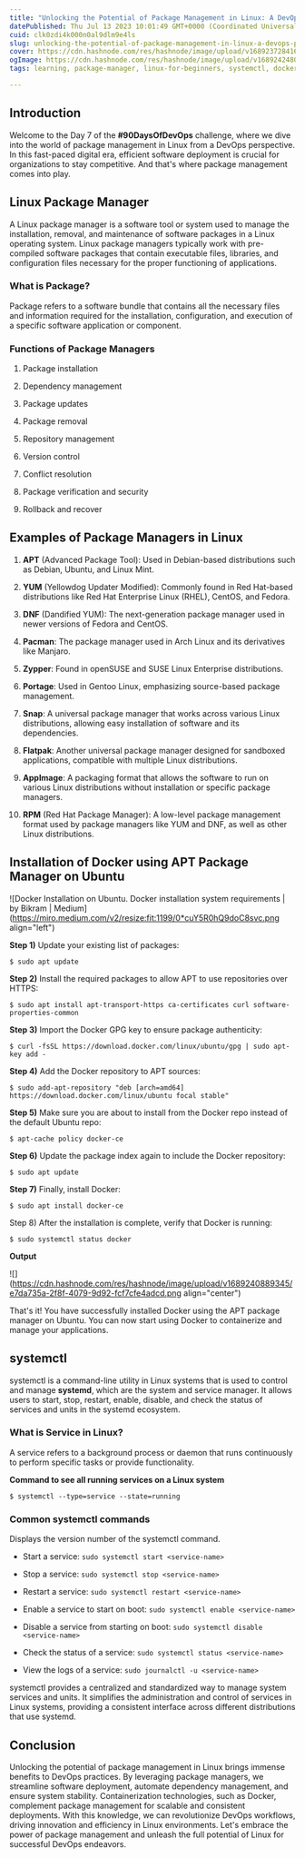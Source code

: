 ```yaml
---
title: "Unlocking the Potential of Package Management in Linux: A DevOps Perspective"
datePublished: Thu Jul 13 2023 10:01:49 GMT+0000 (Coordinated Universal Time)
cuid: clk0zdi4k000n0al9dlm9e4ls
slug: unlocking-the-potential-of-package-management-in-linux-a-devops-perspective
cover: https://cdn.hashnode.com/res/hashnode/image/upload/v1689237284166/a781e219-83b0-4a19-b88c-1199ac23700d.jpeg
ogImage: https://cdn.hashnode.com/res/hashnode/image/upload/v1689242480309/71caba08-fa26-4c15-b26a-a69b1022a00f.jpeg
tags: learning, package-manager, linux-for-beginners, systemctl, docker-installation

---
```


## Introduction

Welcome to the Day 7 of the **#90DaysOfDevOps** challenge, where we dive into the world of package management in Linux from a DevOps perspective. In this fast-paced digital era, efficient software deployment is crucial for organizations to stay competitive. And that's where package management comes into play.

## Linux Package Manager

A Linux package manager is a software tool or system used to manage the installation, removal, and maintenance of software packages in a Linux operating system. Linux package managers typically work with pre-compiled software packages that contain executable files, libraries, and configuration files necessary for the proper functioning of applications.

### What is Package?

Package refers to a software bundle that contains all the necessary files and information required for the installation, configuration, and execution of a specific software application or component.

### Functions of Package Managers

1. Package installation
    
2. Dependency management
    
3. Package updates
    
4. Package removal
    
5. Repository management
    
6. Version control
    
7. Conflict resolution
    
8. Package verification and security
    
9. Rollback and recover
    

## Examples of Package Managers in Linux

1. **APT** (Advanced Package Tool): Used in Debian-based distributions such as Debian, Ubuntu, and Linux Mint.
    
2. **YUM** (Yellowdog Updater Modified): Commonly found in Red Hat-based distributions like Red Hat Enterprise Linux (RHEL), CentOS, and Fedora.
    
3. **DNF** (Dandified YUM): The next-generation package manager used in newer versions of Fedora and CentOS.
    
4. **Pacman**: The package manager used in Arch Linux and its derivatives like Manjaro.
    
5. **Zypper**: Found in openSUSE and SUSE Linux Enterprise distributions.
    
6. **Portage**: Used in Gentoo Linux, emphasizing source-based package management.
    
7. **Snap**: A universal package manager that works across various Linux distributions, allowing easy installation of software and its dependencies.
    
8. **Flatpak**: Another universal package manager designed for sandboxed applications, compatible with multiple Linux distributions.
    
9. **AppImage**: A packaging format that allows the software to run on various Linux distributions without installation or specific package managers.
    
10. **RPM** (Red Hat Package Manager): A low-level package management format used by package managers like YUM and DNF, as well as other Linux distributions.
    

## Installation of Docker using APT Package Manager on Ubuntu

![Docker Installation on Ubuntu. Docker installation system requirements | by  Bikram | Medium](https://miro.medium.com/v2/resize:fit:1199/0*cuY5R0hQ9doC8svc.png align="left")

**Step 1)** Update your existing list of packages:

```plaintext
$ sudo apt update
```

**Step 2)** Install the required packages to allow APT to use repositories over HTTPS:

```plaintext
$ sudo apt install apt-transport-https ca-certificates curl software-properties-common
```

**Step 3)** Import the Docker GPG key to ensure package authenticity:

```plaintext
$ curl -fsSL https://download.docker.com/linux/ubuntu/gpg | sudo apt-key add -
```

**Step 4)** Add the Docker repository to APT sources:

```plaintext
$ sudo add-apt-repository "deb [arch=amd64] https://download.docker.com/linux/ubuntu focal stable"
```

**Step 5)** Make sure you are about to install from the Docker repo instead of the default Ubuntu repo:

```plaintext
$ apt-cache policy docker-ce
```

**Step 6)** Update the package index again to include the Docker repository:

```plaintext
$ sudo apt update
```

**Step 7)** Finally, install Docker:

```plaintext
$ sudo apt install docker-ce
```

Step 8) After the installation is complete, verify that Docker is running:

```plaintext
$ sudo systemctl status docker
```

**Output**

![](https://cdn.hashnode.com/res/hashnode/image/upload/v1689240889345/e7da735a-2f8f-4079-9d92-fcf7cfe4adcd.png align="center")

That's it! You have successfully installed Docker using the APT package manager on Ubuntu. You can now start using Docker to containerize and manage your applications.

## systemctl

systemctl is a command-line utility in Linux systems that is used to control and manage **systemd**, which are the system and service manager. It allows users to start, stop, restart, enable, disable, and check the status of services and units in the systemd ecosystem.

### What is Service in Linux?

A service refers to a background process or daemon that runs continuously to perform specific tasks or provide functionality.

**Command to see all running services on a Linux system**

```plaintext
$ systemctl --type=service --state=running
```

### Common systemctl commands

Displays the version number of the systemctl command.

* Start a service: `sudo systemctl start <service-name>`
    
* Stop a service: `sudo systemctl stop <service-name>`
    
* Restart a service: `sudo systemctl restart <service-name>`
    
* Enable a service to start on boot: `sudo systemctl enable <service-name>`
    
* Disable a service from starting on boot: `sudo systemctl disable <service-name>`
    
* Check the status of a service: `sudo systemctl status <service-name>`
    
* View the logs of a service: `sudo journalctl -u <service-name>`
    

systemctl provides a centralized and standardized way to manage system services and units. It simplifies the administration and control of services in Linux systems, providing a consistent interface across different distributions that use systemd.

## Conclusion

Unlocking the potential of package management in Linux brings immense benefits to DevOps practices. By leveraging package managers, we streamline software deployment, automate dependency management, and ensure system stability. Containerization technologies, such as Docker, complement package management for scalable and consistent deployments. With this knowledge, we can revolutionize DevOps workflows, driving innovation and efficiency in Linux environments. Let's embrace the power of package management and unleash the full potential of Linux for successful DevOps endeavors.